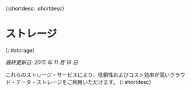 {:shortdesc: .shortdesc} 

# ストレージ
{: #storage}

*最終更新日: 2015 年 11 月 19 日*

これらのストレージ・サービスにより、信頼性およびコスト効率が高いクラウド・データ・ストレージをご利用いただけます。
{: shortdesc}



